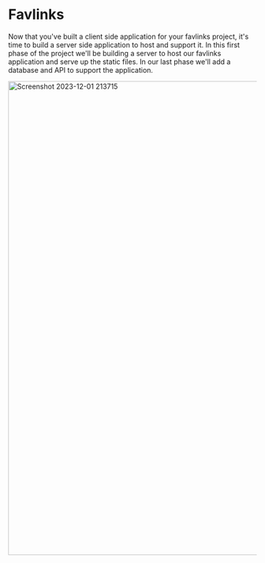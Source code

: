 # Favlinks

Now that you've built a client side application for your favlinks project, it's time to build a server side
application to host and support it. In this first phase of the project we'll be building a server to host our
favlinks application and serve up the static files. In our last phase we'll add a database and API to
support the application.

<img width="959" alt="Screenshot 2023-12-01 213715" src="https://github.com/AmJoy01/favlinks-fsw/assets/93353341/74410d55-702f-40b2-9066-1f3496d6ff64">
